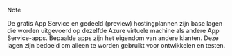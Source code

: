 > [!NOTE]
> De gratis App Service en gedeeld (preview) hostingplannen zijn base lagen die worden uitgevoerd op dezelfde Azure virtuele machine als andere App Service-apps. Bepaalde apps zijn het eigendom van andere klanten. Deze lagen zijn bedoeld om alleen te worden gebruikt voor ontwikkelen en testen.
>
